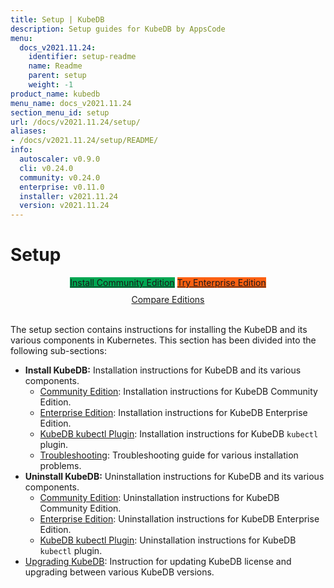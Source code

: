 ```yaml
---
title: Setup | KubeDB
description: Setup guides for KubeDB by AppsCode
menu:
  docs_v2021.11.24:
    identifier: setup-readme
    name: Readme
    parent: setup
    weight: -1
product_name: kubedb
menu_name: docs_v2021.11.24
section_menu_id: setup
url: /docs/v2021.11.24/setup/
aliases:
- /docs/v2021.11.24/setup/README/
info:
  autoscaler: v0.9.0
  cli: v0.24.0
  community: v0.24.0
  enterprise: v0.11.0
  installer: v2021.11.24
  version: v2021.11.24
---
```


# Setup

<div style="text-align: center;">
  <a class="button is-link is-medium is-active has-text-weight-normal" href="/docs/v2021.11.24/setup/install/community" style="background:#00A651; width: 18rem;">Install Community Edition</a>
  <a class="button is-info is-medium is-active has-text-weight-normal" href="/docs/v2021.11.24/setup/install/enterprise"  style="background:#FC6011; width: 18rem;">Try Enterprise Edition</a>
  <a style="margin-top: 10px; display: block;" href="https://kubedb.com/pricing/">Compare Editions</a>
</div>
<br>

The setup section contains instructions for installing the KubeDB and its various components in Kubernetes. This section has been divided into the following sub-sections:

- **Install KubeDB:** Installation instructions for KubeDB and its various components.
  - [Community Edition](/docs/v2021.11.24/setup/install/community): Installation instructions for KubeDB Community Edition.
  - [Enterprise Edition](/docs/v2021.11.24/setup/install/enterprise): Installation instructions for KubeDB Enterprise Edition.
  - [KubeDB kubectl Plugin](/docs/v2021.11.24/setup/install/kubectl_plugin): Installation instructions for KubeDB `kubectl` plugin.
  - [Troubleshooting](/docs/v2021.11.24/setup/install/troubleshoting): Troubleshooting guide for various installation problems.
- **Uninstall KubeDB:** Uninstallation instructions for KubeDB and its various components.
  - [Community Edition](/docs/v2021.11.24/setup/uninstall/community): Uninstallation instructions for KubeDB Community Edition.
  - [Enterprise Edition](/docs/v2021.11.24/setup/uninstall/enterprise): Uninstallation instructions for KubeDB Enterprise Edition.
  - [KubeDB kubectl Plugin](/docs/v2021.11.24/setup/uninstall/kubectl_plugin): Uninstallation instructions for KubeDB `kubectl` plugin.
- [Upgrading KubeDB](/docs/v2021.11.24/setup/upgrade/): Instruction for updating KubeDB license and upgrading between various KubeDB versions.
